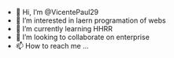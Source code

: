 - 👋 Hi, I’m @VicentePaul29
- 👀 I’m interested in laern programation of webs 
- 🌱 I’m currently learning HHRR
- 💞️ I’m looking to collaborate on enterprise
- 📫 How to reach me ...

<!---
VicentePaul29/VicentePaul29 is a ✨ special ✨ repository because its `README.md` (this file) appears on your GitHub profile.
You can click the Preview link to take a look at your changes.
--->
